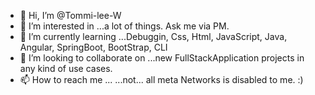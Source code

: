 - 👋 Hi, I’m @Tommi-lee-W
- 👀 I’m interested in ...a lot of things. Ask me via PM.
- 🌱 I’m currently learning ...Debuggin, Css, Html, JavaScript, Java, Angular, SpringBoot, BootStrap, CLI
- 💞️ I’m looking to collaborate on ...new FullStackApplication projects in any kind of use cases.
- 📫 How to reach me ... ...not... all meta Networks is disabled to me. :)

